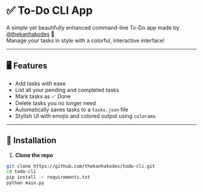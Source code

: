 # ✅ To-Do CLI App

A simple yet beautifully enhanced command-line To-Do app made by [@thekanhakodes](https://github.com/thekanhakodes) 💙  
Manage your tasks in style with a colorful, interactive interface!

---

## 🖥 Features
- Add tasks with ease
- List all your pending and completed tasks
- Mark tasks as ✅ Done
- Delete tasks you no longer need
- Automatically saves tasks to a `tasks.json` file
- Stylish UI with emojis and colored output using `colorama`

---

## 🔧 Installation

1. **Clone the repo**
```bash
git clone https://github.com/thekanhakodes/todo-cli.git
cd todo-cli
pip install -r requirements.txt
python main.py

